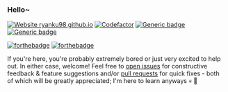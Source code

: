 ### Hello~ ###

[![Website ryanku98.github.io](https://img.shields.io/website-up-down-green-red/https/ryanku98.github.io)](https://ryanku98.github.io)
[![Codefactor](https://www.codefactor.io/repository/github/ryanku98/ryanku98.github.io/badge/master)](https://www.codefactor.io/repository/github/ryanku98/ryanku98.github.io/overview/master)
[![Generic badge](https://img.shields.io/badge/help-me-critical.svg)](https://shields.io/)
[![Generic badge](https://img.shields.io/badge/idontknow-whatimdoing-ee00ee.svg)](https://shields.io/)

[![forthebadge](https://forthebadge.com/images/badges/fuck-it-ship-it.svg)](https://forthebadge.com)
[![forthebadge](https://forthebadge.com/images/badges/no-ragrets.svg)](https://forthebadge.com)

If you're here, you're probably extremely bored or just very excited to help out. In either case, welcome! Feel free to [open issues](https://github.com/ryanku98/ryanku98.github.io/issues) for constructive feedback & feature suggestions and/or [pull requests](https://github.com/ryanku98/ryanku98.github.io/pulls) for quick fixes - both of which will be greatly appreciated; I'm here to learn anyways :skull: :sparkling_heart: